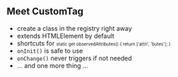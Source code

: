 ## Meet CustomTag

<ul>
  <li class="fragment fade-in">create a class in the registry right away</li>
  <li class="fragment fade-in">extends HTMLElement by default</li>
  <li class="fragment fade-in">shortcuts for <span style="font-size:.7em;">static get observedAttributes() { return ['attri', 'butes']; }</span></li>
  <li class="fragment fade-in"><code>onInit()</code> is safe to use</li>
  <li class="fragment fade-in"><code>onChange()</code> never triggers if not needed</li>
  <li class="fragment fade-in">... and one more thing ...</li>
</ul>